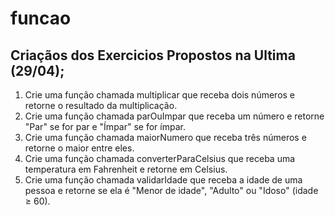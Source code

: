 # funcao

## Criaçãos dos Exercicios Propostos na Ultima (29/04);

1. Crie uma função chamada multiplicar que receba dois números e retorne o resultado da multiplicação.
2. Crie uma função chamada parOuImpar que receba um número e retorne "Par" se for par e "Ímpar" se for ímpar.
3. Crie uma função chamada maiorNumero que receba três números e retorne o maior entre eles.
4. Crie uma função chamada converterParaCelsius que receba uma temperatura em Fahrenheit e retorne em Celsius.
5. Crie uma função chamada validarIdade que receba a idade de uma pessoa e retorne se ela é "Menor de idade", "Adulto" ou "Idoso" (idade ≥ 60).


